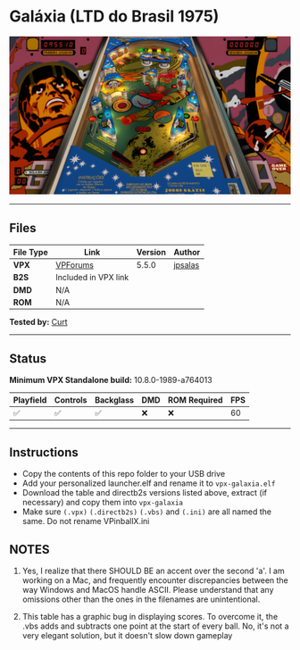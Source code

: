 # Galáxia (LTD do Brasil 1975)

![Table Preview](../../images/vpx-galaxia-preview.jpg)

---

## Files
| File Type | Link | Version | Author | 
|-----------|--------|----------|--------------|
| **VPX** | [VPForums](https://www.vpforums.org/index.php?app=downloads&showfile=17385) | 5.5.0 | [jpsalas](https://www.vpforums.org/index.php?showuser=277}) |
| **B2S** | Included in VPX link |
| **DMD** | N/A |
| **ROM** | N/A |

**Tested by:** [Curt](https://github.com/Old-Cyrus)

---

## Status 
**Minimum VPX Standalone build:** 10.8.0-1989-a764013

| Playfield | Controls | Backglass | DMD | ROM Required | FPS | 
|-----------|----------|-----------|-----|--------------|-----|
| :white_check_mark: | :white_check_mark: | :white_check_mark: | :x: | :x: | 60 |

---

## Instructions

- Copy the contents of this repo folder to your USB drive
- Add your personalized launcher.elf and rename it to `vpx-galaxia.elf`
- Download the table and directb2s versions listed above, extract (if necessary) and copy them into `vpx-galaxia`
- Make sure `(.vpx)` `(.directb2s)` `(.vbs)` and `(.ini)` are all named the same. Do not rename VPinballX.ini

## NOTES
1. Yes, I realize that there SHOULD BE an accent over the second 'a'. I am working on a Mac, and frequently encounter discrepancies between the way Windows and MacOS handle ASCII. Please understand that any omissions other than the ones in the filenames are unintentional.

2. This table has a graphic bug in displaying scores. To overcome it, the .vbs adds and subtracts one point at the start of every ball. No, it's not a very elegant solution, but it doesn't slow down gameplay
